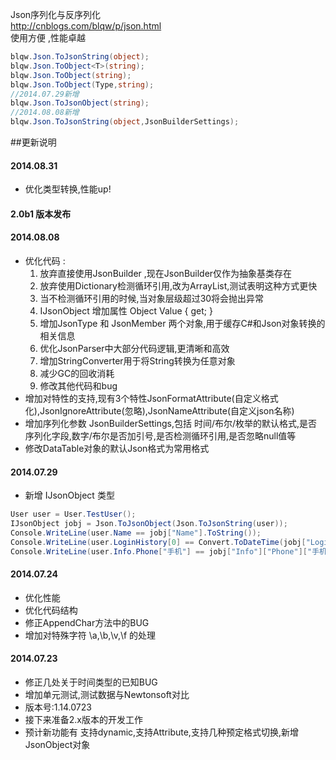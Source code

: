 Json序列化与反序列化  
http://cnblogs.com/blqw/p/json.html  
使用方便 ,性能卓越  
```csharp
blqw.Json.ToJsonString(object);
blqw.Json.ToObject<T>(string);
blqw.Json.ToObject(string);
blqw.Json.ToObject(Type,string);
//2014.07.29新增
blqw.Json.ToJsonObject(string);
//2014.08.08新增
blqw.Json.ToJsonString(object,JsonBuilderSettings);
```

##更新说明
#### 2014.08.31  
* 优化类型转换,性能up!
#### 2.0b1 版本发布  
#### 2014.08.08   
* 优化代码 :  
    1. 放弃直接使用JsonBuilder ,现在JsonBuilder仅作为抽象基类存在  
    1. 放弃使用Dictionary检测循环引用,改为ArrayList,测试表明这种方式更快  
    1. 当不检测循环引用的时候,当对象层级超过30将会抛出异常  
    1. IJsonObject 增加属性 Object Value { get; }  
    1. 增加JsonType 和 JsonMember 两个对象,用于缓存C#和Json对象转换的相关信息  
    1. 优化JsonParser中大部分代码逻辑,更清晰和高效  
    1. 增加StringConverter用于将String转换为任意对象  
    1. 减少GC的回收消耗  
    1. 修改其他代码和bug  
* 增加对特性的支持,现有3个特性JsonFormatAttribute(自定义格式化),JsonIgnoreAttribute(忽略),JsonNameAttribute(自定义json名称)  
* 增加序列化参数 JsonBuilderSettings,包括 时间/布尔/枚举的默认格式,是否序列化字段,数字/布尔是否加引号,是否检测循环引用,是否忽略null值等  
* 修改DataTable对象的默认Json格式为常用格式  

#### 2014.07.29  
* 新增 IJsonObject 类型  

```csharp
User user = User.TestUser();
IJsonObject jobj = Json.ToJsonObject(Json.ToJsonString(user));
Console.WriteLine(user.Name == jobj["Name"].ToString());
Console.WriteLine(user.LoginHistory[0] == Convert.ToDateTime(jobj["LoginHistory"][0]));
Console.WriteLine(user.Info.Phone["手机"] == jobj["Info"]["Phone"]["手机"].ToString());
```

#### 2014.07.24  
* 优化性能  
* 优化代码结构
* 修正AppendChar方法中的BUG  
* 增加对特殊字符 \a,\b,\v,\f 的处理  
  
#### 2014.07.23  
* 修正几处关于时间类型的已知BUG  
* 增加单元测试,测试数据与Newtonsoft对比  
* 版本号:1.14.0723  
* 接下来准备2.x版本的开发工作  
* 预计新功能有  支持dynamic,支持Attribute,支持几种预定格式切换,新增JsonObject对象